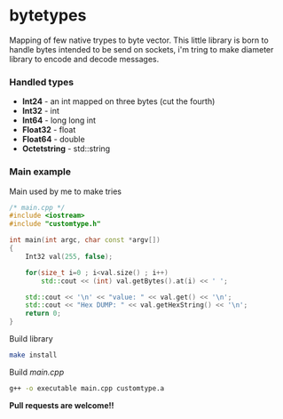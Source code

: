 # bytetypes
Mapping of few native trypes to byte vector. This little library is born to handle bytes
intended to be send on sockets, i'm tring to make diameter library to encode and decode
messages.

### Handled types
- **Int24** - an int mapped on three bytes (cut the fourth)
- **Int32** - int
- **Int64** - long long int
- **Float32** - float
- **Float64** - double
- **Octetstring** - std::string

### Main example
Main used by me to make tries

```c++
/* main.cpp */
#include <iostream>
#include "customtype.h"

int main(int argc, char const *argv[])
{
    Int32 val(255, false);

    for(size_t i=0 ; i<val.size() ; i++)
        std::cout << (int) val.getBytes().at(i) << ' ';

    std::cout << '\n' << "value: " << val.get() << '\n';
    std::cout << "Hex DUMP: " << val.getHexString() << '\n';
    return 0;
}
```
Build library
```bash
make install
```
Build *main.cpp*
```bash
g++ -o executable main.cpp customtype.a
```

**Pull requests are welcome!!**

